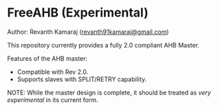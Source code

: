 FreeAHB (Experimental)
===============================================================================
Author: Revanth Kamaraj  (revanth91kamaraj@gmail.com)

This repository currently provides a fully 2.0 compliant AHB Master. 

Features of the AHB master:
- Compatible with Rev 2.0.
- Supports slaves with SPLIT/RETRY capability.

NOTE:
While the master design is complete, it should be treated as *very experimental* 
in its current form.

